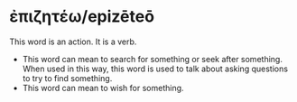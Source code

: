 # ἐπιζητέω/epizēteō
This word is an action. It is a verb.

* This word can mean to search for something or seek after something. When used in this way, this word is used to talk about asking questions to try to find something.
* This word can mean to wish for something. 
